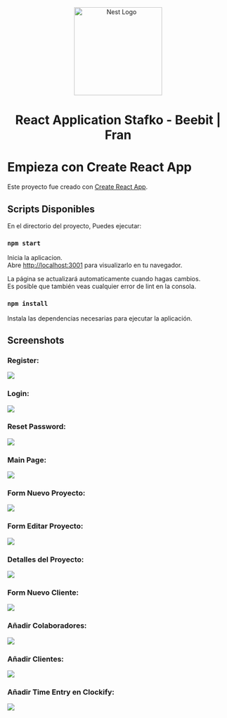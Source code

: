 <p align="center" style="padding-top: 3em">
  <a target="blank"><img src="https://beebit.es/wp-content/uploads/2017/07/marca-sin-bordes.png" width="200" alt="Nest Logo" /></a>
</p>

<h1 align="center">
React Application Stafko - Beebit | Fran
</h1>

# Empieza con Create React App

Este proyecto fue creado con [Create React App](https://github.com/facebook/create-react-app).

## Scripts Disponibles

En el directorio del proyecto, Puedes ejecutar:

### `npm start`

Inicia la aplicacion.\
Abre [http://localhost:3001](http://localhost:3001) para visualizarlo en tu navegador.

La página se actualizará automaticamente cuando hagas cambios.\
Es posible que también veas cualquier error de lint en la consola.

### `npm install`

Instala las dependencias necesarias para ejecutar la aplicación.

## Screenshots

### Register:
<img src="screenshots/Register.png">

### Login:
<img src="screenshots/Login.png">

### Reset Password:
<img src="screenshots/Recuperar password.png">

### Main Page:
<img src="screenshots/Main.png">

### Form Nuevo Proyecto:
<img src="screenshots/Form nuevo proyecto.png">

### Form Editar Proyecto:
<img src="screenshots/Form editar proyecto.png">

### Detalles del Proyecto:
<img src="screenshots/Detalles.png">

### Form Nuevo Cliente:
<img src="screenshots/Form nuevo cliente.png">

### Añadir Colaboradores:
<img src="screenshots/AddColab.png">

### Añadir Clientes:
<img src="screenshots/AddCliente.png">

### Añadir Time Entry en Clockify:
<img src="screenshots/AddTimeEntryClockify.png">